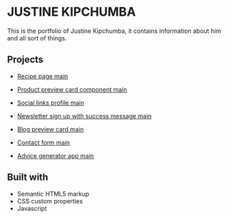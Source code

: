 # JUSTINE KIPCHUMBA 

This is the portfolio of Justine Kipchumba, it contains information about him and all sort of things.

## Projects

- [Recipe page main](https://recipe-page-main-xi.vercel.app)

- [Product preview card component main](https://product-preview-card-component-main-three-peach.vercel.app)

- [Social links profile main](https://social-links-profile-main-kappa.vercel.app)

- [Newsletter sign up with success message main](https://newsletter-sign-up-with-success-message-main-theta-ten.vercel.app)

- [Blog preview card main](https://blog-preview-card-main-eta-gules.vercel.app)

- [Contact form main](https://contact-form-main-weld.vercel.app)

- [Advice generator app main](https://advice-generator-app-main-dusky.vercel.app)

## Built with

- Semantic HTML5 markup
- CSS custom properties
- Javascript

